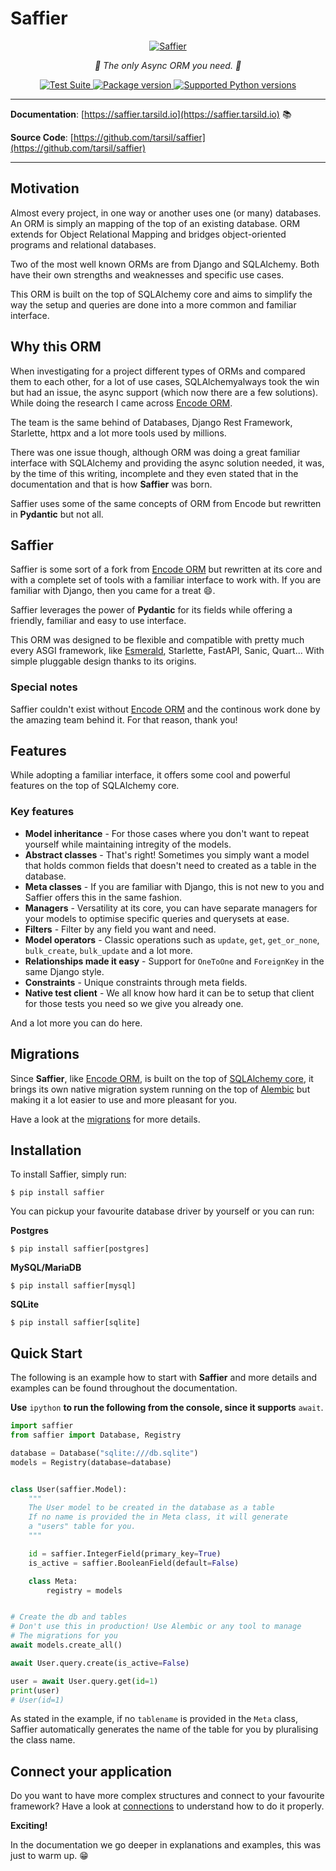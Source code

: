 # Saffier

<p align="center">
  <a href="https://saffier.tarsild.io"><img src="https://res.cloudinary.com/dymmond/image/upload/v1675104815/Saffier/logo/logo_dowatx.png" alt='Saffier'></a>
</p>

<p align="center">
    <em>🚀 The only Async ORM you need. 🚀</em>
</p>

<p align="center">
<a href="https://github.com/tarsil/saffier/workflows/Test%20Suite/badge.svg?event=push&branch=main" target="_blank">
    <img src="https://github.com/tarsil/saffier/workflows/Test%20Suite/badge.svg?event=push&branch=main" alt="Test Suite">
</a>

<a href="https://pypi.org/project/saffier" target="_blank">
    <img src="https://img.shields.io/pypi/v/saffier?color=%2334D058&label=pypi%20package" alt="Package version">
</a>

<a href="https://pypi.org/project/saffier" target="_blank">
    <img src="https://img.shields.io/pypi/pyversions/saffier.svg?color=%2334D058" alt="Supported Python versions">
</a>
</p>

---

**Documentation**: [https://saffier.tarsild.io](https://saffier.tarsild.io) 📚

**Source Code**: [https://github.com/tarsil/saffier](https://github.com/tarsil/saffier)

---

## Motivation

Almost every project, in one way or another uses one (or many) databases. An ORM is simply an mapping
of the top of an existing database. ORM extends for Object Relational Mapping and bridges object-oriented
programs and relational databases.

Two of the most well known ORMs are from Django and SQLAlchemy. Both have their own strengths and
weaknesses and specific use cases.

This ORM is built on the top of SQLAlchemy core and aims to simplify the way the setup and queries
are done into a more common and familiar interface.

## Why this ORM

When investigating for a project different types of ORMs and compared them to each other, for a lot
of use cases, SQLAlchemyalways took the win but had an issue, the async support (which now there
are a few solutions). While doing the research I came across [Encode ORM](https://www.encode.io/orm/).

The team is the same behind of Databases, Django Rest Framework, Starlette,
httpx and a lot more tools used by millions.

There was one issue though, although ORM was doing a great familiar interface with SQLAlchemy and
providing the async solution needed, it was, by the time of this writing, incomplete and they
even stated that in the documentation and that is how **Saffier** was born.

Saffier uses some of the same concepts of ORM from Encode but rewritten in **Pydantic** but not all.

## Saffier

Saffier is some sort of a fork from [Encode ORM](https://www.encode.io/orm/) but rewritten at its
core and with a complete set of tools with a familiar interface to work with.
If you are familiar with Django, then you came for a treat 😄.

Saffier leverages the power of **Pydantic** for its fields while offering a friendly, familiar and
easy to use interface.

This ORM was designed to be flexible and compatible with pretty much every ASGI framework, like
[Esmerald](https://esmerald.dymmond.com), Starlette, FastAPI, Sanic, Quart... With simple pluggable
design thanks to its origins.

### Special notes

Saffier couldn't exist without [Encode ORM](https://www.encode.io/orm/) and the continous work
done by the amazing team behind it. For that reason, thank you!

## Features

While adopting a familiar interface, it offers some cool and powerful features on the top of
SQLAlchemy core.

### Key features

* **Model inheritance** - For those cases where you don't want to repeat yourself while maintaining
intregity of the models.
* **Abstract classes** - That's right! Sometimes you simply want a model that holds common fields
that doesn't need to created as a table in the database.
* **Meta classes** - If you are familiar with Django, this is not new to you and Saffier offers this
in the same fashion.
* **Managers** - Versatility at its core, you can have separate managers for your models to optimise
specific queries and querysets at ease.
* **Filters** - Filter by any field you want and need.
* **Model operators** - Classic operations such as `update`, `get`, `get_or_none`, `bulk_create`,
`bulk_update` and a lot more.
* **Relationships made it easy** - Support for `OneToOne` and `ForeignKey` in the same Django style.
* **Constraints** - Unique constraints through meta fields.
* **Native test client** - We all know how hard it can be to setup that client for those tests you
need so we give you already one.

And a lot more you can do here.

## Migrations

Since **Saffier**, like [Encode ORM](https://www.encode.io/orm/), is built on the top of
[SQLAlchemy core](https://docs.sqlalchemy.org/en/20/core/), it brings its own native migration
system running on the top of [Alembic](https://alembic.sqlalchemy.org/en/latest/) but making it a
lot easier to use and more pleasant for you.

Have a look at the [migrations](https://saffier.tarsild.io/migrations.md) for more details.

## Installation

To install Saffier, simply run:

```shell
$ pip install saffier
```

You can pickup your favourite database driver by yourself or you can run:

**Postgres**

```shell
$ pip install saffier[postgres]
```

**MySQL/MariaDB**

```shell
$ pip install saffier[mysql]
```

**SQLite**

```shell
$ pip install saffier[sqlite]
```

## Quick Start

The following is an example how to start with **Saffier** and more details and examples can be
found throughout the documentation.

**Use** `ipython` **to run the following from the console, since it supports** `await`.

```python
import saffier
from saffier import Database, Registry

database = Database("sqlite:///db.sqlite")
models = Registry(database=database)


class User(saffier.Model):
    """
    The User model to be created in the database as a table
    If no name is provided the in Meta class, it will generate
    a "users" table for you.
    """

    id = saffier.IntegerField(primary_key=True)
    is_active = saffier.BooleanField(default=False)

    class Meta:
        registry = models


# Create the db and tables
# Don't use this in production! Use Alembic or any tool to manage
# The migrations for you
await models.create_all()

await User.query.create(is_active=False)

user = await User.query.get(id=1)
print(user)
# User(id=1)

```

As stated in the example, if no `tablename` is provided in the `Meta` class, Saffier automatically
generates the name of the table for you by pluralising the class name.

## Connect your application

Do you want to have more complex structures and connect to your favourite framework? Have a look
at [connections](https:/saffier.tarsild.io/connection.md) to understand how to do it properly.

**Exciting!**

In the documentation we go deeper in explanations and examples, this was just to warm up. 😁
